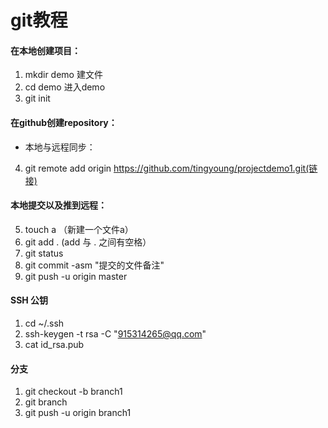 # git教程
#### 在本地创建项目：
1. mkdir demo 建文件
2. cd demo 进入demo
3. git init

#### 在github创建repository：
- 本地与远程同步：
4. git remote add origin https://github.com/tingyoung/projectdemo1.git(链接)

#### 本地提交以及推到远程：
5. touch a （新建一个文件a）
6. git add . (add 与 . 之间有空格）
7. git status  
8. git commit -asm "提交的文件备注" 
9. git push -u origin master 

#### SSH  公钥
1. cd ~/.ssh
2. ssh-keygen -t rsa -C "915314265@qq.com"
3. cat id_rsa.pub

#### 分支
1. git checkout -b branch1
2. git branch
3. git push -u origin branch1

